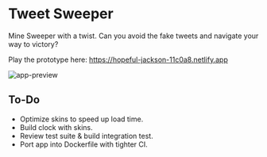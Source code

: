 # Tweet Sweeper
Mine Sweeper with a twist. Can you avoid the fake tweets and navigate your way to victory?

Play the prototype here: https://hopeful-jackson-11c0a8.netlify.app

![app-preview](https://res.cloudinary.com/dtmuylvrr/image/upload/v1612988992/Screenshot_2021-02-10_at_15.29.23.png)

## To-Do
* Optimize skins to speed up load time.
* Build clock with skins.
* Review test suite & build integration test.
* Port app into Dockerfile with tighter CI.
